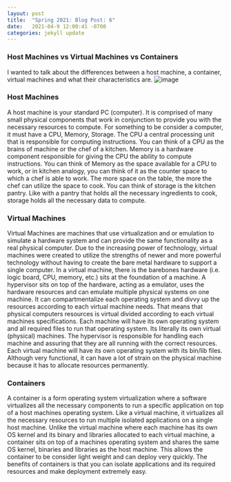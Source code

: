 ```yaml
---
layout: post
title:  "Spring 2021: Blog Post: 6"
date:   2021-04-9 12:00:41 -0700
categories: jekyll update
---
```

### Host Machines vs Virtual Machines vs Containers
I wanted to talk about the differences between a host machine, a container, virtual machines and what their characteristics are.
![image](/assets/images/vm.jpg)
### Host Machines
A host machine is your standard PC (computer). It is comprised of many small physical components that work in conjunction to provide you with the necessary resources to compute. For something to be consider a computer, it must have a CPU, Memory, Storage. The CPU a central processing unit that is responsible for computing instructions. You can think of a CPU as the brains of machine or the chef of a kitchen. Memory is a hardware component responsible for giving the CPU the ability to compute instructions. You can think of Memory as the space available for a CPU to work, or in kitchen analogy, you can think of it as the counter space to which a chef is able to work. The more space on the table, the more the chef can utilize the space to cook. You can think of storage is the kitchen pantry. Like with a pantry that holds all the necessary ingredients to cook, storage holds all the necessary data to compute. 
### Virtual Machines
Virtual Machines are machines that use virtualization and or emulation to simulate a hardware system and can provide the same functionality as a real physical computer. Due to the increasing power of technology, virtual machines were created to utilize the strengths of newer and more powerful technology without having to create the bare metal hardware to support a single computer. In a virtual machine, there is the barebones hardware (i.e. logic board, CPU, memory, etc.) sits at the foundation of a machine. A hypervisor sits on top of the hardware, acting as a emulator, uses the hardware resources and can emulate multiple physical systems on one machine. It can compartmentalize each operating system and divvy up the resources according to each virtual machine needs. That means that physical computers resources is virtual divided according to each virtual machines specifications. Each machine will have its own operating system and all required files to run that operating system. Its literally its own virtual (physical) machines. The hypervisor is responsible for handling each machine and assuring that they are all running with the correct resources. Each virtual machine will have its own operating system with its bin/lib files. Although very functional, it can have a lot of strain on the physical machine because it has to allocate resources permanently. 
### Containers
A container is a form operating system virtualization where a software virtualizes all the necessary components to run a specific application on top of a host machines operating system. Like a virtual machine, it virtualizes all the necessary resources to run multiple isolated applications on a single host machine. Unlike the virtual machine where each machine has its own OS kernel and its binary and libraries allocated to each virtual machine, a container sits on top of a machines operating system and shares the same OS kernel, binaries and libraries as the host machine. This allows the container to be consider light weight and can deploy very quickly. The benefits of containers is that you can isolate applications and its required resources and make deployment extremely easy.

